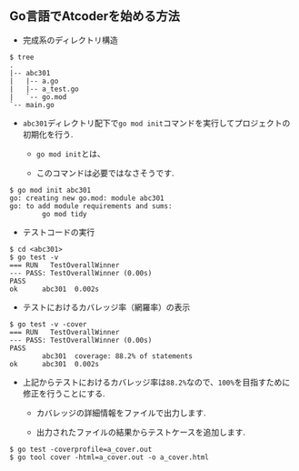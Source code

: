 ## Go言語でAtcoderを始める方法

- 完成系のディレクトリ構造

```shell
$ tree
.
|-- abc301
|   |-- a.go
|   |-- a_test.go
|   `-- go.mod
`-- main.go
```

- `abc301`ディレクトリ配下で`go mod init`コマンドを実行してプロジェクトの初期化を行う.

    - `go mod init`とは、

    - このコマンドは必要ではなさそうです.

```shell
$ go mod init abc301
go: creating new go.mod: module abc301
go: to add module requirements and sums:
        go mod tidy
```

- テストコードの実行

```shell
$ cd <abc301> 
$ go test -v
=== RUN   TestOverallWinner
--- PASS: TestOverallWinner (0.00s)
PASS
ok      abc301  0.002s
```

- テストにおけるカバレッジ率（網羅率）の表示

```shell
$ go test -v -cover
=== RUN   TestOverallWinner
--- PASS: TestOverallWinner (0.00s)
PASS
        abc301  coverage: 88.2% of statements
ok      abc301  0.002s
```

- 上記からテストにおけるカバレッジ率は`88.2%`なので、`100%`を目指すために修正を行うことにする.

    - カバレッジの詳細情報をファイルで出力します.

    - 出力されたファイルの結果からテストケースを追加します.

```shell
$ go test -coverprofile=a_cover.out
$ go tool cover -html=a_cover.out -o a_cover.html
```

